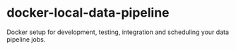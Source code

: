 # docker-local-data-pipeline
Docker setup for development, testing, integration and scheduling your data pipeline jobs.
